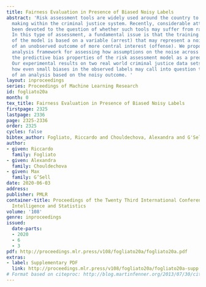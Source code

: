 ```yaml
---
title: Fairness Evaluation in Presence of Biased Noisy Labels
abstract: 'Risk assessment tools are widely used around the country to inform decision
  making within the criminal justice system. Recently, considerable attention has
  been devoted to the question of whether such tools may suffer from racial bias.
  In this type of assessment, a fundamental issue is that the training and evaluation
  of the model is based on a variable (arrest) that may represent a noisy version
  of an unobserved outcome of more central interest (offense). We propose a sensitivity
  analysis framework for assessing how assumptions on the noise across groups affect
  the predictive bias properties of the risk assessment model as a predictor of reoffense.
  Our experimental results on two real world criminal justice data sets demonstrate
  how even small biases in the observed labels may call into question the conclusions
  of an analysis based on the noisy outcome. '
layout: inproceedings
series: Proceedings of Machine Learning Research
id: fogliato20a
month: 0
tex_title: Fairness Evaluation in Presence of Biased Noisy Labels
firstpage: 2325
lastpage: 2336
page: 2325-2336
order: 2325
cycles: false
bibtex_author: Fogliato, Riccardo and Chouldechova, Alexandra and G'Sell, Max
author:
- given: Riccardo
  family: Fogliato
- given: Alexandra
  family: Chouldechova
- given: Max
  family: G’Sell
date: 2020-06-03
address: 
publisher: PMLR
container-title: Proceedings of the Twenty Third International Conference on Artificial
  Intelligence and Statistics
volume: '108'
genre: inproceedings
issued:
  date-parts:
  - 2020
  - 6
  - 3
pdf: http://proceedings.mlr.press/v108/fogliato20a/fogliato20a.pdf
extras:
- label: Supplementary PDF
  link: http://proceedings.mlr.press/v108/fogliato20a/fogliato20a-supp.pdf
# Format based on citeproc: http://blog.martinfenner.org/2013/07/30/citeproc-yaml-for-bibliographies/
---
```

